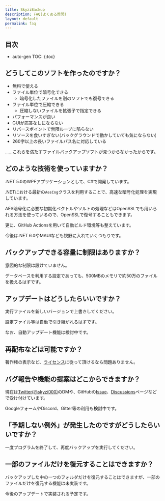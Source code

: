 ```yaml
---
title: SkyziBackup
description: FAQ(よくある質問)
layout: default
permalink: faq
---
```


## 目次
* auto-gen TOC:
{:toc}

## どうしてこのソフトを作ったのですか？
- 無料で使える
- ファイル単位で暗号化できる
    - 暗号化したファイルを別のソフトでも復号できる
- ファイル単位で圧縮できる
    - 圧縮しないファイルを拡張子で指定できる
- パフォーマンスが良い
- GUIが応答なしにならない
- リパースポイントで無限ループに陥らない
- リソースを食いすぎない(バックグラウンドで動かしていても気にならない)
- 260字以上の長いファイルパス名に対応している

……これらを満たすファイルバックアップソフトが見つからなかったからです。


## どのような技術を使っていますか？
.NET 5.0のWPFアプリケーションとして、C#で開発しています。

.NETにおける最新の`AesCng`クラスを利用することで、高速な暗号化処理を実現しています。

AES暗号化に必要な初期化ベクトルやソルトの処理などはOpenSSLでも用いられる方法を使っているので、OpenSSLで復号することもできます。

更に、GitHub Actionsを用いて自動ビルド環境等も整えています。

今後は.NET 6.0やMAUIなども視野に入れていくつもりです。


## バックアップできる容量に制限はありますか？
意図的な制限は設けていません。

データベースを利用する設定であっても、500MBのメモリで約50万のファイルを扱えるはずです。


## アップデートはどうしたらいいですか？
実行ファイルを新しいバージョンで上書きしてください。

設定ファイル等は自動で引き継がれるはずです。

なお、自動アップデート機能は検討中です。


## 再配布などは可能ですか？
著作権の表示など、[ライセンス](https://github.com/skyzi000/SkyziBackup/blob/develop/LICENSE)に従って頂けるなら問題ありません。


## バグ報告や機能の提案はどこからできますか？
現在は[Twitter(@skyzi000)](https://twitter.com/skyzi000)のDMや、GitHubの[Issue](https://github.com/Skyzi000/SkyziBackup/issues)、[Discussions](https://github.com/Skyzi000/SkyziBackup/discussions)ページなどで受け付けています。

GoogleフォームやDiscord、Gitter等の利用も検討中です。


## 「予期しない例外」が発生したのですがどうしたらいいですか？
一度プログラムを終了して、再度バックアップを実行してください。


## 一部のファイルだけを復元することはできますか？
バックアップした中の一つのフォルダだけを復元することはできますが、一部のファイルだけを復元する機能は未実装です。

今後のアップデートで実装される予定です。
